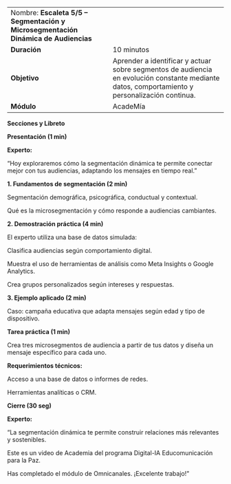 |     |     |
| --- | --- |
| Nombre: **Escaleta 5/5 – Segmentación y Microsegmentación Dinámica de Audiencias** |     |
| **Duración** | 10 minutos |
| **Objetivo** | Aprender a identificar y actuar sobre segmentos de audiencia en evolución constante mediante datos, comportamiento y personalización continua. |
| **Módulo** | AcadeMía |

**Secciones y Libreto**

**Presentación (1 min)**

**Experto:**

“Hoy exploraremos cómo la segmentación dinámica te permite conectar mejor con tus audiencias, adaptando los mensajes en tiempo real.”

**1\. Fundamentos de segmentación (2 min)**

Segmentación demográfica, psicográfica, conductual y contextual.

Qué es la microsegmentación y cómo responde a audiencias cambiantes.

**2\. Demostración práctica (4 min)**

El experto utiliza una base de datos simulada:

Clasifica audiencias según comportamiento digital.

Muestra el uso de herramientas de análisis como Meta Insights o Google Analytics.

Crea grupos personalizados según intereses y respuestas.

**3\. Ejemplo aplicado (2 min)**

Caso: campaña educativa que adapta mensajes según edad y tipo de dispositivo.

**Tarea práctica (1 min)**

Crea tres microsegmentos de audiencia a partir de tus datos y diseña un mensaje específico para cada uno.

**Requerimientos técnicos:**

Acceso a una base de datos o informes de redes.

Herramientas analíticas o CRM.

**Cierre (30 seg)**

**Experto:**

“La segmentación dinámica te permite construir relaciones más relevantes y sostenibles.

Este es un video de Academia del programa Digital-IA Educomunicación para la Paz.

Has completado el módulo de Omnicanales. ¡Excelente trabajo!”